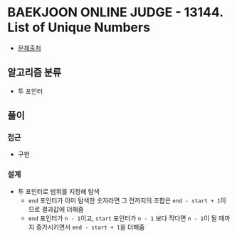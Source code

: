 # BAEKJOON ONLINE JUDGE - 13144. List of Unique Numbers

- [문제출처](https://www.acmicpc.net/problem/13144 '13144. List of Unique Numbers')

## 알고리즘 분류

- 투 포인터

## 풀이

### 접근

- 구현

### 설계

- 투 포인터로 범위를 지정해 탐색
  - `end` 포인터가 이미 탐색한 숫자라면 그 전까지의 조합은 `end - start + 1`이므로 결과값에 더해줌
  - `end` 포인터가 `n - 1`이고, `start` 포인터가 `n - 1` 보다 작다면 `n - 1`이 될 때까지 증가시키면서 `end - start + 1`을 더해줌
